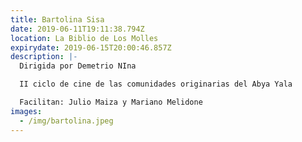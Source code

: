 ```yaml
---
title: Bartolina Sisa
date: 2019-06-11T19:11:38.794Z
location: La Biblio de Los Molles
expirydate: 2019-06-15T20:00:46.857Z
description: |-
  Dirigida por Demetrio NIna

  II ciclo de cine de las comunidades originarias del Abya Yala

  Facilitan: Julio Maiza y Mariano Melidone
images:
  - /img/bartolina.jpeg
---
```



